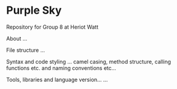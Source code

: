 # Purple Sky
Repository for Group 8 at Heriot Watt

About
...

File structure
...

Syntax and code styling
... camel casing, method structure, calling functions etc. and naming conventions etc...

Tools, libraries and language version...
...

